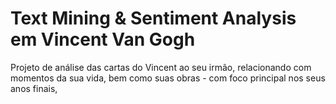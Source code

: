 # Text Mining & Sentiment Analysis em Vincent Van Gogh

Projeto de análise das cartas do Vincent ao seu irmão, relacionando com momentos da sua vida, bem como suas obras - com foco principal nos seus anos finais,
